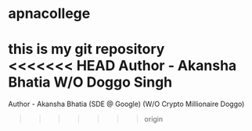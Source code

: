 # apnacollege
this is my git repository
<br>
<<<<<<< HEAD
Author - Akansha Bhatia
W/O Doggo Singh
=======
Author - Akansha Bhatia (SDE @ Google) (W/O Crypto Millionaire Doggo)
>>>>>>> origin
